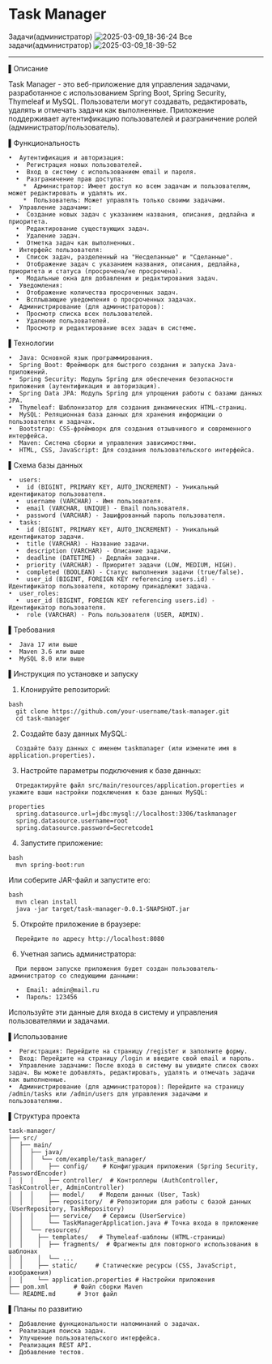 # Task Manager
Задачи(администратор)
![2025-03-09_18-36-24](https://github.com/user-attachments/assets/c5cbf29d-c105-48a2-b8e7-c291ff17c54a)
Все задачи(администратор)
![2025-03-09_18-39-52](https://github.com/user-attachments/assets/aff5770e-62e6-440f-850a-3f0c458ff1ca)

----------------------------------------------
▌Описание

Task Manager - это веб-приложение для управления задачами, разработанное с использованием Spring Boot, Spring Security, Thymeleaf и MySQL. Пользователи могут создавать, редактировать, удалять и отмечать задачи как выполненные. Приложение поддерживает аутентификацию пользователей и разграничение ролей (администратор/пользователь).

▌Функциональность
```
•  Аутентификация и авторизация:
  •  Регистрация новых пользователей.
  •  Вход в систему с использованием email и пароля.
  •  Разграничение прав доступа:
    *  Администратор: Имеет доступ ко всем задачам и пользователям, может редактировать и удалять их.
    *  Пользователь: Может управлять только своими задачами.
•  Управление задачами:
  •  Создание новых задач с указанием названия, описания, дедлайна и приоритета.
  •  Редактирование существующих задач.
  •  Удаление задач.
  •  Отметка задач как выполненных.
•  Интерфейс пользователя:
  •  Список задач, разделенный на "Несделанные" и "Сделанные".
  •  Отображение задач с указанием названия, описания, дедлайна, приоритета и статуса (просрочена/не просрочена).
  •  Модальные окна для добавления и редактирования задач.
•  Уведомления:
  •  Отображение количества просроченных задач.
  •  Всплывающие уведомления о просроченных задачах.
•  Администрирование (для администраторов):
  •  Просмотр списка всех пользователей.
  •  Удаление пользователей.
  •  Просмотр и редактирование всех задач в системе.
```
▌Технологии
```
•  Java: Основной язык программирования.
•  Spring Boot: Фреймворк для быстрого создания и запуска Java-приложений.
•  Spring Security: Модуль Spring для обеспечения безопасности приложения (аутентификация и авторизация).
•  Spring Data JPA: Модуль Spring для упрощения работы с базами данных JPA.
•  Thymeleaf: Шаблонизатор для создания динамических HTML-страниц.
•  MySQL: Реляционная база данных для хранения информации о пользователях и задачах.
•  Bootstrap: CSS-фреймворк для создания отзывчивого и современного интерфейса.
•  Maven: Система сборки и управления зависимостями.
•  HTML, CSS, JavaScript: Для создания пользовательского интерфейса.
```
▌Схема базы данных
```
•  users:
  •  id (BIGINT, PRIMARY KEY, AUTO_INCREMENT) - Уникальный идентификатор пользователя.
  •  username (VARCHAR) - Имя пользователя.
  •  email (VARCHAR, UNIQUE) - Email пользователя.
  •  password (VARCHAR) - Зашифрованный пароль пользователя.
•  tasks:
  •  id (BIGINT, PRIMARY KEY, AUTO_INCREMENT) - Уникальный идентификатор задачи.
  •  title (VARCHAR) - Название задачи.
  •  description (VARCHAR) - Описание задачи.
  •  deadline (DATETIME) - Дедлайн задачи.
  •  priority (VARCHAR) - Приоритет задачи (LOW, MEDIUM, HIGH).
  •  completed (BOOLEAN) - Статус выполнения задачи (true/false).
  •  user_id (BIGINT, FOREIGN KEY referencing users.id) - Идентификатор пользователя, которому принадлежит задача.
•  user_roles:
  •  user_id (BIGINT, FOREIGN KEY referencing users.id) - Идентификатор пользователя.
  •  role (VARCHAR) - Роль пользователя (USER, ADMIN).
```
▌Требования
```
•  Java 17 или выше
•  Maven 3.6 или выше
•  MySQL 8.0 или выше
```
▌Инструкция по установке и запуску

1. Клонируйте репозиторий:
```
bash
  git clone https://github.com/your-username/task-manager.git
  cd task-manager
```
2. Создайте базу данных MySQL:
```
  Создайте базу данных с именем taskmanager (или измените имя в application.properties).
```
3. Настройте параметры подключения к базе данных:
```
  Отредактируйте файл src/main/resources/application.properties и укажите ваши настройки подключения к базе данных MySQL: 

properties
  spring.datasource.url=jdbc:mysql://localhost:3306/taskmanager
  spring.datasource.username=root
  spring.datasource.password=Secretcode1
```

4. Запустите приложение:
```
bash
  mvn spring-boot:run
```
  Или соберите JAR-файл и запустите его:

```
bash
  mvn clean install
  java -jar target/task-manager-0.0.1-SNAPSHOT.jar
```

5. Откройте приложение в браузере:
```
  Перейдите по адресу http://localhost:8080
```
6. Учетная запись администратора:
```
  При первом запуске приложения будет создан пользователь-администратор со следующими данными:

  •  Email: admin@mail.ru
  •  Пароль: 123456
```
  Используйте эти данные для входа в систему и управления пользователями и задачами.

▌Использование
```
•  Регистрация: Перейдите на страницу /register и заполните форму.
•  Вход: Перейдите на страницу /login и введите свой email и пароль.
•  Управление задачами: После входа в систему вы увидите список своих задач. Вы можете добавлять, редактировать, удалять и отмечать задачи как выполненные.
•  Администрирование (для администраторов): Перейдите на страницу /admin/tasks или /admin/users для управления задачами и пользователями.
```
▌Структура проекта
```
task-manager/
├── src/
│  ├── main/
│  │  ├── java/
│  │  │  └── com/example/task_manager/
│  │  │    ├── config/    # Конфигурация приложения (Spring Security, PasswordEncoder)
│  │  │    ├── controller/  # Контроллеры (AuthController, TaskController, AdminController)
│  │  │    ├── model/    # Модели данных (User, Task)
│  │  │    ├── repository/  # Репозитории для работы с базой данных (UserRepository, TaskRepository)
│  │  │    ├── service/   # Сервисы (UserService)
│  │  │    └── TaskManagerApplication.java # Точка входа в приложение
│  │  └── resources/
│  │    ├── templates/   # Thymeleaf-шаблоны (HTML-страницы)
│  │    │  ├── fragments/  # Фрагменты для повторного использования в шаблонах
│  │    │  └── ...
│  │    ├── static/     # Статические ресурсы (CSS, JavaScript, изображения)
│  │    └── application.properties # Настройки приложения
├── pom.xml       # Файл сборки Maven
└── README.md      # Этот файл
```
▌Планы по развитию
```
•  Добавление функциональности напоминаний о задачах.
•  Реализация поиска задач.
•  Улучшение пользовательского интерфейса.
•  Реализация REST API.
•  Добавление тестов.
```
